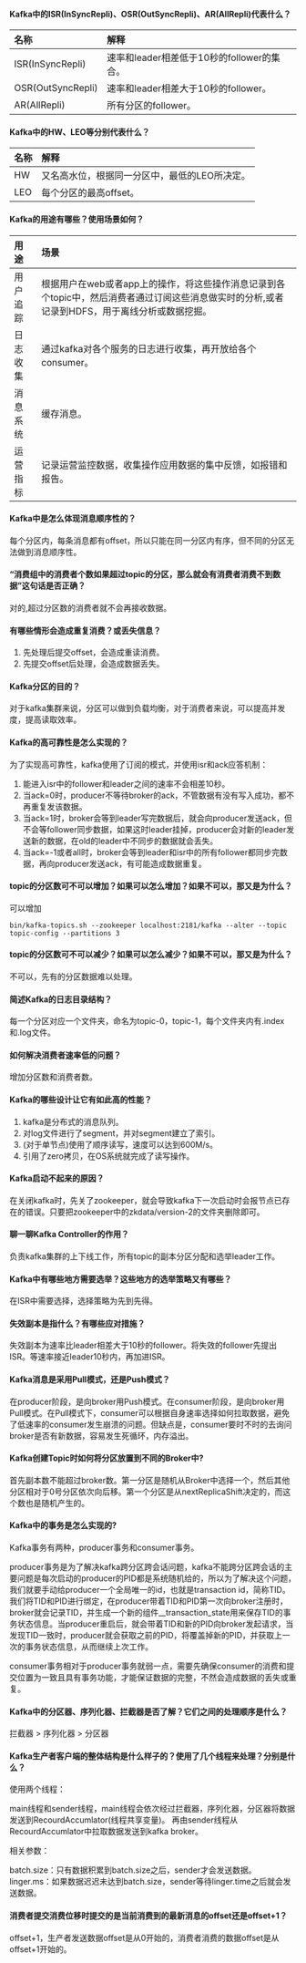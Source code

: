 #### Kafka中的ISR(InSyncRepli)、OSR(OutSyncRepli)、AR(AllRepli)代表什么？
| 名称 | 解释 | 
| :----- | :----- | 
| ISR(InSyncRepli) | 速率和leader相差低于10秒的follower的集合。 |
| OSR(OutSyncRepli) | 速率和leader相差大于10秒的follower。|
| AR(AllRepli) | 所有分区的follower。|


#### Kafka中的HW、LEO等分别代表什么？
| 名称 | 解释 | 
| :----- | :----- | 
| HW | 又名高水位，根据同一分区中，最低的LEO所决定。|
| LEO | 每个分区的最高offset。|


#### Kafka的用途有哪些？使用场景如何？
| 用途 | 场景 | 
| :----- | :----- | 
| 用户追踪 | 根据用户在web或者app上的操作，将这些操作消息记录到各个topic中，然后消费者通过订阅这些消息做实时的分析,或者记录到HDFS，用于离线分析或数据挖掘。|
| 日志收集 | 通过kafka对各个服务的日志进行收集，再开放给各个consumer。|
| 消息系统 | 缓存消息。|
| 运营指标 | 记录运营监控数据，收集操作应用数据的集中反馈，如报错和报告。|


#### Kafka中是怎么体现消息顺序性的？
每个分区内，每条消息都有offset，所以只能在同一分区内有序，但不同的分区无法做到消息顺序性。


#### “消费组中的消费者个数如果超过topic的分区，那么就会有消费者消费不到数据”这句话是否正确？
对的,超过分区数的消费者就不会再接收数据。


#### 有哪些情形会造成重复消费？或丢失信息？
1. 先处理后提交offset，会造成重读消费。
2. 先提交offset后处理，会造成数据丢失。


#### Kafka分区的目的？
对于kafka集群来说，分区可以做到负载均衡，对于消费者来说，可以提高并发度，提高读取效率。


#### Kafka的高可靠性是怎么实现的？
为了实现高可靠性，kafka使用了订阅的模式，并使用isr和ack应答机制：
1. 能进入isr中的follower和leader之间的速率不会相差10秒。
2. 当ack=0时，producer不等待broker的ack，不管数据有没有写入成功，都不再重复发该数据。
3. 当ack=1时，broker会等到leader写完数据后，就会向producer发送ack，但不会等follower同步数据，如果这时leader挂掉，producer会对新的leader发送新的数据，在old的leader中不同步的数据就会丢失。
4. 当ack=-1或者all时，broker会等到leader和isr中的所有follower都同步完数据，再向producer发送ack，有可能造成数据重复。


#### topic的分区数可不可以增加？如果可以怎么增加？如果不可以，那又是为什么？
可以增加
```
bin/kafka-topics.sh --zookeeper localhost:2181/kafka --alter --topic topic-config --partitions 3
```


#### topic的分区数可不可以减少？如果可以怎么减少？如果不可以，那又是为什么？
不可以，先有的分区数据难以处理。


#### 简述Kafka的日志目录结构？
每一个分区对应一个文件夹，命名为topic-0，topic-1，每个文件夹内有.index和.log文件。


#### 如何解决消费者速率低的问题？
增加分区数和消费者数。


#### Kafka的哪些设计让它有如此高的性能？
1. kafka是分布式的消息队列。
2. 对log文件进行了segment，并对segment建立了索引。
3. (对于单节点)使用了顺序读写，速度可以达到600M/s。
4. 引用了zero拷贝，在OS系统就完成了读写操作。


#### Kafka启动不起来的原因？
在关闭kafka时，先关了zookeeper，就会导致kafka下一次启动时会报节点已存在的错误。只要把zookeeper中的zkdata/version-2的文件夹删除即可。


#### 聊一聊Kafka Controller的作用？
负责kafka集群的上下线工作，所有topic的副本分区分配和选举leader工作。


#### Kafka中有哪些地方需要选举？这些地方的选举策略又有哪些？
在ISR中需要选择，选择策略为先到先得。


#### 失效副本是指什么？有哪些应对措施？
失效副本为速率比leader相差大于10秒的follower。将失效的follower先提出ISR。等速率接近leader10秒内，再加进ISR。


#### Kafka消息是采用Pull模式，还是Push模式？
在producer阶段，是向broker用Push模式。在consumer阶段，是向broker用Pull模式。在Pull模式下，consumer可以根据自身速率选择如何拉取数据，避免了低速率的consumer发生崩溃的问题。但缺点是，consumer要时不时的去询问broker是否有新数据，容易发生死循环，内存溢出。


#### Kafka创建Topic时如何将分区放置到不同的Broker中?
首先副本数不能超过broker数。第一分区是随机从Broker中选择一个，然后其他分区相对于0号分区依次向后移。第一个分区是从nextReplicaShift决定的，而这个数也是随机产生的。


#### Kafka中的事务是怎么实现的?
Kafka事务有两种，producer事务和consumer事务。


producer事务是为了解决kafka跨分区跨会话问题，kafka不能跨分区跨会话的主要问题是每次启动的producer的PID都是系统随机给的，所以为了解决这个问题，我们就要手动给producer一个全局唯一的id，也就是transaction id，简称TID。我们将TID和PID进行绑定，在producer带着TID和PID第一次向broker注册时，broker就会记录TID，并生成一个新的组件__transaction_state用来保存TID的事务状态信息。当producer重启后，就会带着TID和新的PID向broker发起请求，当发现TID一致时，producer就会获取之前的PID，将覆盖掉新的PID，并获取上一次的事务状态信息，从而继续上次工作。


consumer事务相对于producer事务就弱一点，需要先确保consumer的消费和提交位置为一致且具有事务功能，才能保证数据的完整，不然会造成数据的丢失或重复。


#### Kafka中的分区器、序列化器、拦截器是否了解？它们之间的处理顺序是什么？
拦截器 > 序列化器 > 分区器


#### Kafka生产者客户端的整体结构是什么样子的？使用了几个线程来处理？分别是什么？
使用两个线程：


main线程和sender线程，main线程会依次经过拦截器，序列化器，分区器将数据发送到RecourdAccumlator(线程共享变量)。
再由sender线程从RecourdAccumlator中拉取数据发送到kafka broker。


相关参数：


batch.size：只有数据积累到batch.size之后，sender才会发送数据。<br>
linger.ms：如果数据迟迟未达到batch.size，sender等待linger.time之后就会发送数据。


#### 消费者提交消费位移时提交的是当前消费到的最新消息的offset还是offset+1？
offset+1，生产者发送数据offset是从0开始的，消费者消费的数据offset是从offset+1开始的。
